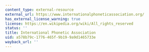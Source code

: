 ```yaml
---
content_type: external-resource
external_url: https://www.internationalphoneticassociation.org/
has_external_license_warning: true
license: https://en.wikipedia.org/wiki/All_rights_reserved
status: ''
title: International Phonetic Association
uid: a578b79c-1776-465f-9b19-9a9d1465733e
wayback_url: ''
---
```

